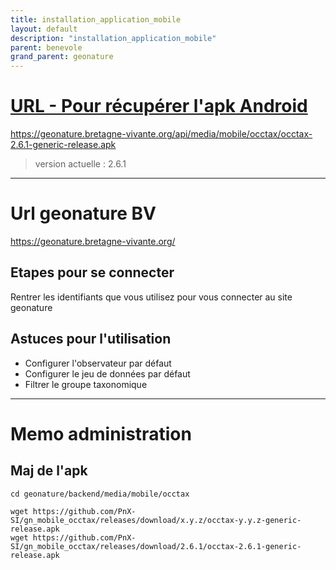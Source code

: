 ```yaml
---
title: installation_application_mobile
layout: default
description: "installation_application_mobile"
parent: benevole
grand_parent: geonature
---
```


# [URL - Pour récupérer l'apk Android](https://geonature.bretagne-vivante.org/api/media/mobile/occtax/occtax-2.6.1-generic-release.apk)

https://geonature.bretagne-vivante.org/api/media/mobile/occtax/occtax-2.6.1-generic-release.apk

> version actuelle : 2.6.1
-------------

# Url geonature BV
https://geonature.bretagne-vivante.org/

## Etapes pour se connecter
Rentrer les identifiants que vous utilisez pour vous connecter au site geonature

## Astuces pour l'utilisation 

- Configurer l'observateur par défaut
- Configurer le jeu de données par défaut
- Filtrer le groupe taxonomique

-------------

# Memo administration
## Maj de l'apk
```
cd geonature/backend/media/mobile/occtax

wget https://github.com/PnX-SI/gn_mobile_occtax/releases/download/x.y.z/occtax-y.y.z-generic-release.apk
wget https://github.com/PnX-SI/gn_mobile_occtax/releases/download/2.6.1/occtax-2.6.1-generic-release.apk
```